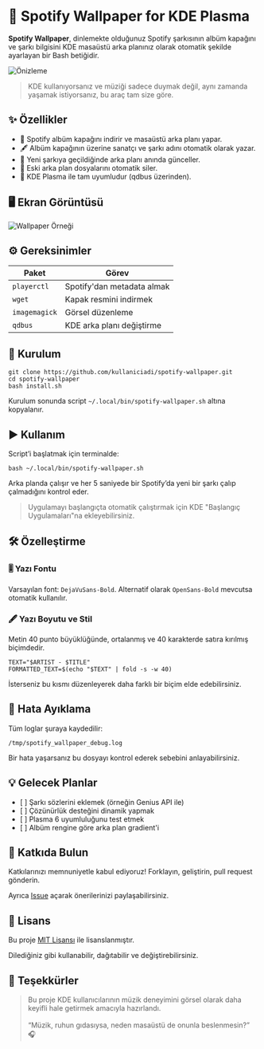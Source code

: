 <h1>🎵 Spotify Wallpaper for KDE Plasma</h1>

<p><strong>Spotify Wallpaper</strong>, dinlemekte olduğunuz Spotify şarkısının albüm kapağını ve şarkı bilgisini KDE masaüstü arka planınız olarak otomatik şekilde ayarlayan bir Bash betiğidir.</p>

<img src="https://via.placeholder.com/1000x562.png?text=Preview+Placeholder" alt="Önizleme">

<blockquote>
  KDE kullanıyorsanız ve müziği sadece duymak değil, aynı zamanda yaşamak istiyorsanız, bu araç tam size göre.
</blockquote>

<h2>✨ Özellikler</h2>
<ul>
  <li>🎨 Spotify albüm kapağını indirir ve masaüstü arka planı yapar.</li>
  <li>🖋️ Albüm kapağının üzerine sanatçı ve şarkı adını otomatik olarak yazar.</li>
  <li>🔁 Yeni şarkıya geçildiğinde arka planı anında günceller.</li>
  <li>🧼 Eski arka plan dosyalarını otomatik siler.</li>
  <li>🐧 KDE Plasma ile tam uyumludur (qdbus üzerinden).</li>
</ul>

<h2>🖥️ Ekran Görüntüsü</h2>
<img src="https://via.placeholder.com/1000x562.png?text=Wallpaper+Example" alt="Wallpaper Örneği">

<h2>⚙️ Gereksinimler</h2>

<table>
  <thead>
    <tr><th>Paket</th><th>Görev</th></tr>
  </thead>
  <tbody>
    <tr><td><code>playerctl</code></td><td>Spotify'dan metadata almak</td></tr>
    <tr><td><code>wget</code></td><td>Kapak resmini indirmek</td></tr>
    <tr><td><code>imagemagick</code></td><td>Görsel düzenleme</td></tr>
    <tr><td><code>qdbus</code></td><td>KDE arka planı değiştirme</td></tr>
  </tbody>
</table>

<h2>🚀 Kurulum</h2>

<pre><code>git clone https://github.com/kullaniciadi/spotify-wallpaper.git
cd spotify-wallpaper
bash install.sh
</code></pre>

<p>Kurulum sonunda script <code>~/.local/bin/spotify-wallpaper.sh</code> altına kopyalanır.</p>

<h2>▶️ Kullanım</h2>

<p>Script’i başlatmak için terminalde:</p>

<pre><code>bash ~/.local/bin/spotify-wallpaper.sh</code></pre>

<p>Arka planda çalışır ve her 5 saniyede bir Spotify’da yeni bir şarkı çalıp çalmadığını kontrol eder.</p>

<blockquote>
  Uygulamayı başlangıçta otomatik çalıştırmak için KDE "Başlangıç Uygulamaları"na ekleyebilirsiniz.
</blockquote>

<h2>🛠️ Özelleştirme</h2>

<h3>🎚 Yazı Fontu</h3>
<p>Varsayılan font: <code>DejaVuSans-Bold</code>. Alternatif olarak <code>OpenSans-Bold</code> mevcutsa otomatik kullanılır.</p>

<h3>🖋️ Yazı Boyutu ve Stil</h3>
<p>Metin 40 punto büyüklüğünde, ortalanmış ve 40 karakterde satıra kırılmış biçimdedir.</p>

<pre><code>TEXT="$ARTIST - $TITLE"
FORMATTED_TEXT=$(echo "$TEXT" | fold -s -w 40)</code></pre>

<p>İsterseniz bu kısmı düzenleyerek daha farklı bir biçim elde edebilirsiniz.</p>

<h2>🐞 Hata Ayıklama</h2>

<p>Tüm loglar şuraya kaydedilir:</p>

<pre><code>/tmp/spotify_wallpaper_debug.log</code></pre>

<p>Bir hata yaşarsanız bu dosyayı kontrol ederek sebebini anlayabilirsiniz.</p>

<h2>💡 Gelecek Planlar</h2>
<ul>
  <li>[ ] Şarkı sözlerini eklemek (örneğin Genius API ile)</li>
  <li>[ ] Çözünürlük desteğini dinamik yapmak</li>
  <li>[ ] Plasma 6 uyumluluğunu test etmek</li>
  <li>[ ] Albüm rengine göre arka plan gradient'i</li>
</ul>

<h2>🤝 Katkıda Bulun</h2>

<p>Katkılarınızı memnuniyetle kabul ediyoruz! Forklayın, geliştirin, pull request gönderin.</p>
<p>Ayrıca <a href="https://github.com/kullaniciadi/spotify-wallpaper/issues">Issue</a> açarak önerilerinizi paylaşabilirsiniz.</p>

<h2>📄 Lisans</h2>

<p>Bu proje <a href="https://opensource.org/licenses/MIT">MIT Lisansı</a> ile lisanslanmıştır.</p>
<p>Dilediğiniz gibi kullanabilir, dağıtabilir ve değiştirebilirsiniz.</p>

<h2>🙏 Teşekkürler</h2>
<blockquote>
  Bu proje KDE kullanıcılarının müzik deneyimini görsel olarak daha keyifli hale getirmek amacıyla hazırlandı.
  <br><br>
  “Müzik, ruhun gıdasıysa, neden masaüstü de onunla beslenmesin?” 🎧
</blockquote>

</body>
</html>
